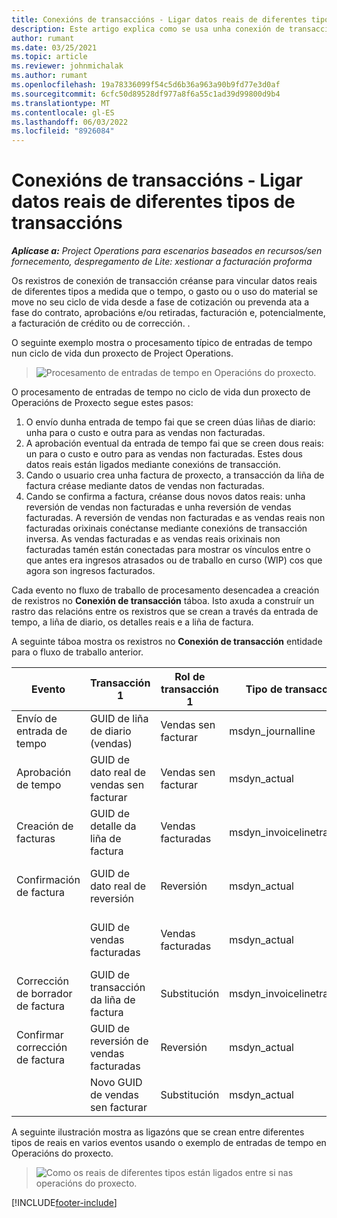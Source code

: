 ```yaml
---
title: Conexións de transaccións - Ligar datos reais de diferentes tipos de transaccións
description: Este artigo explica como se usa unha conexión de transacción para vincular datos reais de diferentes tipos para axudar a rastrexar a rendibilidade, o atraso de facturación e os cálculos dos ingresos facturados e non facturados.
author: rumant
ms.date: 03/25/2021
ms.topic: article
ms.reviewer: johnmichalak
ms.author: rumant
ms.openlocfilehash: 19a78336099f54c5d6b36a963a90b9fd77e3d0af
ms.sourcegitcommit: 6cfc50d89528df977a8f6a55c1ad39d99800d9b4
ms.translationtype: MT
ms.contentlocale: gl-ES
ms.lasthandoff: 06/03/2022
ms.locfileid: "8926084"
---
```

# <a name="transaction-connections---link-actuals-of-different-transaction-types"></a>Conexións de transaccións - Ligar datos reais de diferentes tipos de transaccións

_**Aplícase a:** Project Operations para escenarios baseados en recursos/sen fornecemento, despregamento de Lite: xestionar a facturación proforma_

Os rexistros de conexión de transacción créanse para vincular datos reais de diferentes tipos a medida que o tempo, o gasto ou o uso do material se move no seu ciclo de vida desde a fase de cotización ou prevenda ata a fase do contrato, aprobacións e/ou retiradas, facturación e, potencialmente, a facturación de crédito ou de corrección. .

O seguinte exemplo mostra o procesamento típico de entradas de tempo nun ciclo de vida dun proxecto de Project Operations.

> ![Procesamento de entradas de tempo en Operacións do proxecto.](media/basic-guide-17.png)

O procesamento de entradas de tempo no ciclo de vida dun proxecto de Operacións de Proxecto segue estes pasos: 

1. O envío dunha entrada de tempo fai que se creen dúas liñas de diario: unha para o custo e outra para as vendas non facturadas. 
2. A aprobación eventual da entrada de tempo fai que se creen dous reais: un para o custo e outro para as vendas non facturadas. Estes dous datos reais están ligados mediante conexións de transacción.
3. Cando o usuario crea unha factura de proxecto, a transacción da liña de factura créase mediante datos de vendas non facturadas.
4. Cando se confirma a factura, créanse dous novos datos reais: unha reversión de vendas non facturadas e unha reversión de vendas facturadas. A reversión de vendas non facturadas e as vendas reais non facturadas orixinais conéctanse mediante conexións de transacción inversa. As vendas facturadas e as vendas reais orixinais non facturadas tamén están conectadas para mostrar os vínculos entre o que antes era ingresos atrasados ou de traballo en curso (WIP) cos que agora son ingresos facturados.   

Cada evento no fluxo de traballo de procesamento desencadea a creación de rexistros no **Conexión de transacción** táboa. Isto axuda a construír un rastro das relacións entre os rexistros que se crean a través da entrada de tempo, a liña de diario, os detalles reais e a liña de factura.

A seguinte táboa mostra os rexistros no **Conexión de transacción** entidade para o fluxo de traballo anterior.

|Evento                   |Transacción 1                 |Rol de transacción 1 |Tipo de transacción 1       |Transacción 2          |Rol de transacción 2 |Tipo de transacción 2 |
|------------------------|------------------------------|---------------|-----------------------------|-----------------------------|-------------------|-------------------|
|Envío de entrada de tempo   |GUID de liña de diario (vendas)     |Vendas sen facturar |msdyn_journalline            |GUID de liña de diario (custo)     |Custo            |msdyn_journalline  |
|Aprobación de tempo           |GUID de dato real de vendas sen facturar  |Vendas sen facturar |msdyn_actual                 |GUID de dato real de custo (custo)       |Custo            |msdyn_actual       |
|Creación de facturas        |GUID de detalle da liña de factura      |Vendas facturadas   |msdyn_invoicelinetransaction |GUID de dato real de vendas sen facturar   |Vendas sen facturar  |msdyn_actual       |
|Confirmación de factura    |GUID de dato real de reversión         |Reversión      |msdyn_actual                 |GUID de vendas sen facturar orixinais |Orixinal        |msdyn_actual       |
|                        |GUID de vendas facturadas             |Vendas facturadas   |msdyn_actual                 |GUID de dato real de vendas sen facturar   |Vendas sen facturar  |msdyn_actual       |
|Corrección de borrador de factura |GUID de transacción da liña de factura|Substitución      |msdyn_invoicelinetransaction |GUID de vendas facturadas            |Orixinal        |msdyn_actual       |
|Confirmar corrección de factura|GUID de reversión de vendas facturadas  |Reversión      |msdyn_actual                 |GUID de vendas facturadas            |Orixinal        |msdyn_actual       |
|                        |Novo GUID de vendas sen facturar |Substitución            |msdyn_actual                 |GUID de vendas facturadas            |Orixinal        |msdyn_actual       |


A seguinte ilustración mostra as ligazóns que se crean entre diferentes tipos de reais en varios eventos usando o exemplo de entradas de tempo en Operacións do proxecto.

> ![Como os reais de diferentes tipos están ligados entre si nas operacións do proxecto.](media/TransactionConnections.png)

[!INCLUDE[footer-include](../includes/footer-banner.md)]
